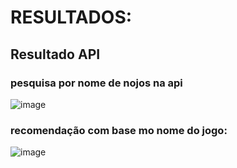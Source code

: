 # RESULTADOS:
## Resultado API
### pesquisa por nome de nojos na api
![image](https://github.com/omarcos0708/Steam_game_recommender/assets/101226989/4e3ba232-4a37-4f54-9b31-e873dc53856f)

### recomendação com base mo nome do jogo:
![image](https://github.com/omarcos0708/Steam_game_recommender/assets/101226989/e6d28b67-fc8d-4af9-ab94-9f335cf17a69)
